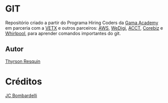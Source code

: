 # GIT
Repositório criado a partir do Programa Hiring Coders da [Gama Academy](https://www.gama.academy/) em parceria com a [VETX](https://vtex.com/br-pt/) e outros parceiros:
[AWS](https://aws.amazon.com/pt/), [WeDigi](https://www.wedigi.com.br/), [ACCT](https://acct.global/pt/), [Corebiz](https://www.corebiz.ag/pt/) e [Whirlpool](https://www.whirlpool.com.br/), 
para aprender comandos importantes do git.

## Autor
[Thyrson Resquin](https://www.linkedin.com/in/thyrson-resquin/)

# Créditos
[JC Bombardelli](https://github.com/jcbombardelli)

